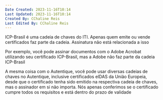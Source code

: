 ```yaml
---
Date Created: 2023-11-16T10:14
Last Updated: 2023-11-16T10:14
Created By: CChaline Reis
Last Edited By: CChaline Reis
---
```

ICP-Brasil é uma cadeia de chaves do ITI. Apenas quem emite ou vende certificados faz parte da cadeia. Assinatura não está relacionada a isso

  

Por exemplo, você pode assinar documentos com o Adobe Acrobat utilizando seu certificado ICP-Brasil, mas a Adobe não faz parte da cadeia ICP-Brasil

  

A mesma coisa com o Autentique, você pode usar diversas cadeias de chaves no Autentique, inclusive certificados eIDAS da União Europeia, desde que o certificado tenha sido emitido na respectiva cadeia de chaves, mas o assinador em si não importa. Nós apenas conferimos se o certificado cumpre todos os requisitos e está dentro do prazo de validade